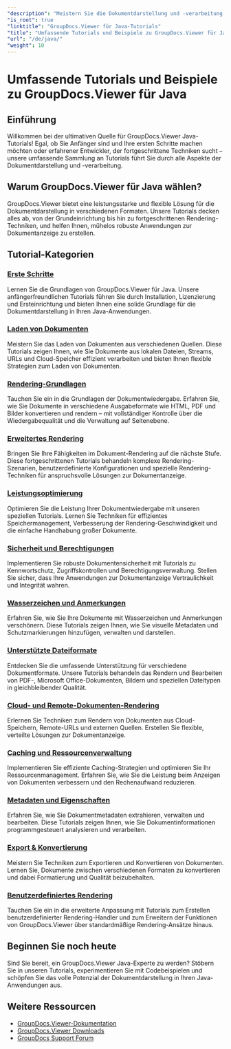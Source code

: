 ```yaml
---
"description": "Meistern Sie die Dokumentdarstellung und -verarbeitung mit den schrittweisen GroupDocs.Viewer Java-Tutorials. Lernen Sie Techniken für die effiziente Anzeige von Dokumenten in verschiedenen Formaten."
"is_root": true
"linktitle": "GroupDocs.Viewer für Java-Tutorials"
"title": "Umfassende Tutorials und Beispiele zu GroupDocs.Viewer für Java"
"url": "/de/java/"
"weight": 10
---
```


# Umfassende Tutorials und Beispiele zu GroupDocs.Viewer für Java

## Einführung
Willkommen bei der ultimativen Quelle für GroupDocs.Viewer Java-Tutorials! Egal, ob Sie Anfänger sind und Ihre ersten Schritte machen möchten oder erfahrener Entwickler, der fortgeschrittene Techniken sucht – unsere umfassende Sammlung an Tutorials führt Sie durch alle Aspekte der Dokumentdarstellung und -verarbeitung.

## Warum GroupDocs.Viewer für Java wählen?
GroupDocs.Viewer bietet eine leistungsstarke und flexible Lösung für die Dokumentdarstellung in verschiedenen Formaten. Unsere Tutorials decken alles ab, von der Grundeinrichtung bis hin zu fortgeschrittenen Rendering-Techniken, und helfen Ihnen, mühelos robuste Anwendungen zur Dokumentanzeige zu erstellen.

## Tutorial-Kategorien

### [Erste Schritte](./getting-started/)
Lernen Sie die Grundlagen von GroupDocs.Viewer für Java. Unsere anfängerfreundlichen Tutorials führen Sie durch Installation, Lizenzierung und Ersteinrichtung und bieten Ihnen eine solide Grundlage für die Dokumentdarstellung in Ihren Java-Anwendungen.

### [Laden von Dokumenten](./document-loading/)
Meistern Sie das Laden von Dokumenten aus verschiedenen Quellen. Diese Tutorials zeigen Ihnen, wie Sie Dokumente aus lokalen Dateien, Streams, URLs und Cloud-Speicher effizient verarbeiten und bieten Ihnen flexible Strategien zum Laden von Dokumenten.

### [Rendering-Grundlagen](./rendering-basics/)
Tauchen Sie ein in die Grundlagen der Dokumentwiedergabe. Erfahren Sie, wie Sie Dokumente in verschiedene Ausgabeformate wie HTML, PDF und Bilder konvertieren und rendern – mit vollständiger Kontrolle über die Wiedergabequalität und die Verwaltung auf Seitenebene.

### [Erweitertes Rendering](./advanced-rendering/)
Bringen Sie Ihre Fähigkeiten im Dokument-Rendering auf die nächste Stufe. Diese fortgeschrittenen Tutorials behandeln komplexe Rendering-Szenarien, benutzerdefinierte Konfigurationen und spezielle Rendering-Techniken für anspruchsvolle Lösungen zur Dokumentanzeige.

### [Leistungsoptimierung](./performance-optimization/)
Optimieren Sie die Leistung Ihrer Dokumentwiedergabe mit unseren speziellen Tutorials. Lernen Sie Techniken für effizientes Speichermanagement, Verbesserung der Rendering-Geschwindigkeit und die einfache Handhabung großer Dokumente.

### [Sicherheit und Berechtigungen](./security-permissions/)
Implementieren Sie robuste Dokumentensicherheit mit Tutorials zu Kennwortschutz, Zugriffskontrollen und Berechtigungsverwaltung. Stellen Sie sicher, dass Ihre Anwendungen zur Dokumentanzeige Vertraulichkeit und Integrität wahren.

### [Wasserzeichen und Anmerkungen](./watermarks-annotations/)
Erfahren Sie, wie Sie Ihre Dokumente mit Wasserzeichen und Anmerkungen verschönern. Diese Tutorials zeigen Ihnen, wie Sie visuelle Metadaten und Schutzmarkierungen hinzufügen, verwalten und darstellen.

### [Unterstützte Dateiformate](./file-formats-support/)
Entdecken Sie die umfassende Unterstützung für verschiedene Dokumentformate. Unsere Tutorials behandeln das Rendern und Bearbeiten von PDF-, Microsoft Office-Dokumenten, Bildern und speziellen Dateitypen in gleichbleibender Qualität.

### [Cloud- und Remote-Dokumenten-Rendering](./cloud-remote-document-rendering/)
Erlernen Sie Techniken zum Rendern von Dokumenten aus Cloud-Speichern, Remote-URLs und externen Quellen. Erstellen Sie flexible, verteilte Lösungen zur Dokumentanzeige.

### [Caching und Ressourcenverwaltung](./caching-resource-management/)
Implementieren Sie effiziente Caching-Strategien und optimieren Sie Ihr Ressourcenmanagement. Erfahren Sie, wie Sie die Leistung beim Anzeigen von Dokumenten verbessern und den Rechenaufwand reduzieren.

### [Metadaten und Eigenschaften](./metadata-properties/)
Erfahren Sie, wie Sie Dokumentmetadaten extrahieren, verwalten und bearbeiten. Diese Tutorials zeigen Ihnen, wie Sie Dokumentinformationen programmgesteuert analysieren und verarbeiten.

### [Export & Konvertierung](./export-conversion/)
Meistern Sie Techniken zum Exportieren und Konvertieren von Dokumenten. Lernen Sie, Dokumente zwischen verschiedenen Formaten zu konvertieren und dabei Formatierung und Qualität beizubehalten.

### [Benutzerdefiniertes Rendering](./custom-rendering/)
Tauchen Sie ein in die erweiterte Anpassung mit Tutorials zum Erstellen benutzerdefinierter Rendering-Handler und zum Erweitern der Funktionen von GroupDocs.Viewer über standardmäßige Rendering-Ansätze hinaus.

## Beginnen Sie noch heute
Sind Sie bereit, ein GroupDocs.Viewer Java-Experte zu werden? Stöbern Sie in unseren Tutorials, experimentieren Sie mit Codebeispielen und schöpfen Sie das volle Potenzial der Dokumentdarstellung in Ihren Java-Anwendungen aus.

## Weitere Ressourcen
- [GroupDocs.Viewer-Dokumentation](https://reference.groupdocs.com/viewer/java/)
- [GroupDocs.Viewer Downloads](https://downloads.groupdocs.com/viewer/java)
- [GroupDocs Support Forum](https://forum.groupdocs.com/c/viewer/)